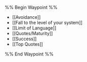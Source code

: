 %% Begin Waypoint %%
- [[Avoidance]]
- [[Fall to the level of your system]]
- [[Limit of Language]]
- [[Quotes/Maturity]]
- [[Success]]
- [[Top Quotes]]

%% End Waypoint %%